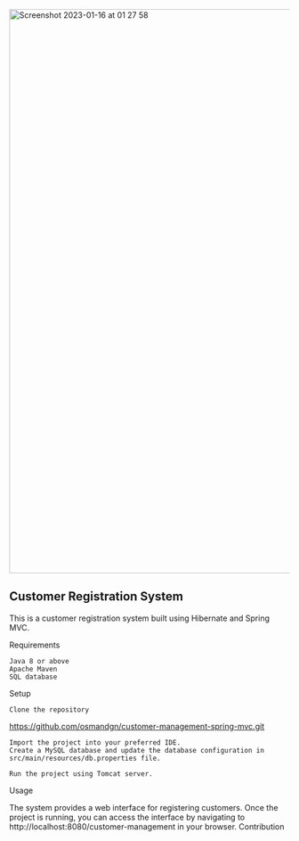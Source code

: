 <img width="1012" alt="Screenshot 2023-01-16 at 01 27 58" src="https://user-images.githubusercontent.com/57635297/212570522-dc1af90e-e00e-4248-829b-d9ffdd8aa281.png">



<h2>Customer Registration System</h2>

This is a customer registration system built using Hibernate and Spring MVC.

Requirements

    Java 8 or above
    Apache Maven
    SQL database

Setup

    Clone the repository

https://github.com/osmandgn/customer-management-spring-mvc.git

    Import the project into your preferred IDE.
    Create a MySQL database and update the database configuration in src/main/resources/db.properties file.
    
    Run the project using Tomcat server.

Usage

The system provides a web interface for registering customers. Once the project is running, you can access the interface by navigating to http://localhost:8080/customer-management in your browser.
Contribution
